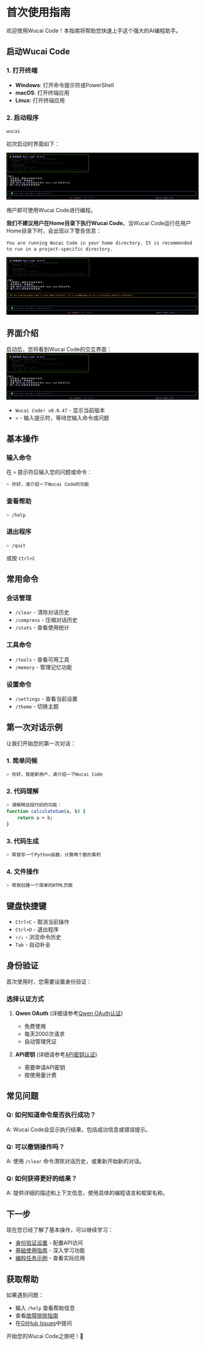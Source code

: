 # 首次使用指南

欢迎使用Wucai Code！本指南将帮助您快速上手这个强大的AI编程助手。

## 启动Wucai Code

### 1. 打开终端
- **Windows**: 打开命令提示符或PowerShell
- **macOS**: 打开终端应用
- **Linux**: 打开终端应用

### 2. 启动程序
```bash
wucai
```
初次启动时界面如下：

   ![wucai-code](../assets/images/wucai_screen_normal.png)

用户即可使用Wucai Code进行编程。

**我们不建议用户在Home目录下执行Wucai Code**。当Wucai Code运行在用户Home目录下时，会出现以下警告信息：

```
You are running Wucai Code in your home directory. It is recommended to run in a project-specific directory.
```

![wucai-code-home](../assets/images/wucai_screen_home.png)

## 界面介绍

启动后，您将看到Wucai Code的交互界面：
![wucai-code](../assets/images/wucai_screen_normal.png)

- `Wucai Code! v0.0.47` - 显示当前版本
- `>` - 输入提示符，等待您输入命令或问题

## 基本操作

### 输入命令
在 `>` 提示符后输入您的问题或命令：

```bash
> 你好，请介绍一下Wucai Code的功能
```

### 查看帮助
```bash
> /help
```

### 退出程序
```bash
> /quit
```
或按 `Ctrl+C`

## 常用命令

### 会话管理
- `/clear` - 清除对话历史
- `/compress` - 压缩对话历史
- `/stats` - 查看使用统计

### 工具命令
- `/tools` - 查看可用工具
- `/memory` - 管理记忆功能

### 设置命令
- `/settings` - 查看当前设置
- `/theme` - 切换主题

## 第一次对话示例

让我们开始您的第一次对话：

### 1. 简单问候
```bash
> 你好，我是新用户，请介绍一下Wucai Code
```

### 2. 代码理解
```bash
> 请解释这段代码的功能：
function calculateSum(a, b) {
    return a + b;
}
```

### 3. 代码生成
```bash
> 帮我写一个Python函数，计算两个数的乘积
```

### 4. 文件操作
```bash
> 帮我创建一个简单的HTML页面
```

## 键盘快捷键

- `Ctrl+C` - 取消当前操作
- `Ctrl+D` - 退出程序
- `↑/↓` - 浏览命令历史
- `Tab` - 自动补全

## 身份验证

首次使用时，您需要设置身份验证：

### 选择认证方式
1. **Qwen OAuth** (详细请参考[Qwen OAuth认证](authentication.md#方法二qwen-oauth))
   - 免费使用
   - 每天2000次请求
   - 自动管理凭证

2. **API密钥** (详细请参考[API密钥认证](authentication.md#方法一api密钥))
   - 需要申请API密钥
   - 按使用量计费

## 常见问题

### Q: 如何知道命令是否执行成功？
A: Wucai Code会显示执行结果，包括成功信息或错误提示。

### Q: 可以撤销操作吗？
A: 使用 `/clear` 命令清除对话历史，或重新开始新的对话。

### Q: 如何获得更好的结果？
A: 提供详细的描述和上下文信息，使用具体的编程语言和框架名称。

## 下一步

现在您已经了解了基本操作，可以继续学习：

- [身份验证设置](./authentication.md) - 配置API访问
- [基础使用指南](/zh/user-guide/basic-usage) - 深入学习功能
- [编程任务示例](/zh/examples/programming-tasks) - 查看实际应用

## 获取帮助

如果遇到问题：
- 输入 `/help` 查看帮助信息
- 查看[故障排除指南](/zh/troubleshooting/common-issues)
- 在[GitHub Issues](https://github.com/cystanford/wucai-code/issues)中提问

开始您的Wucai Code之旅吧！🚀
